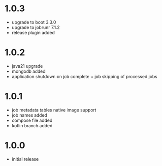 # 1.0.3
- upgrade to boot 3.3.0
- upgrade to jobrunr 7.1.2
- release plugin added

# 1.0.2
- java21 upgrade
- mongodb added
- application shutdown on job complete + job skipping of processed jobs

# 1.0.1
- job metadata tables native image support
- job names added
- compose file added
- kotlin branch added

# 1.0.0
- initial release